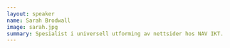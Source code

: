 ```yaml
---
layout: speaker
name: Sarah Brodwall
image: sarah.jpg
summary: Spesialist i universell utforming av nettsider hos NAV IKT.
---
```

